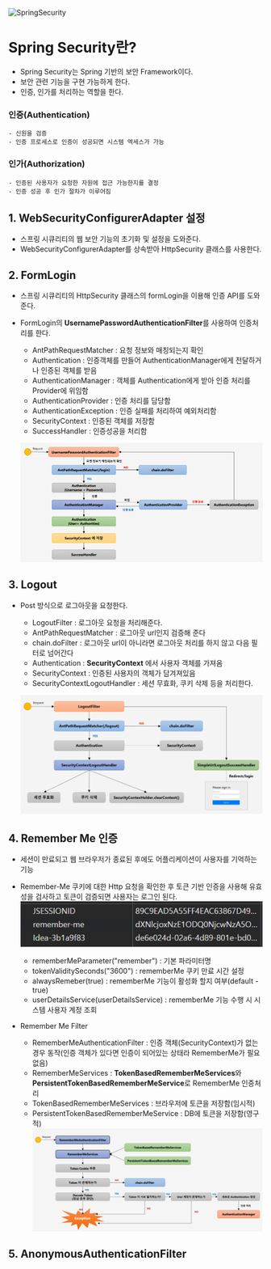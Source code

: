 ![SpringSecurity](https://github.com/DuHyeon2/TIL/assets/83499405/e7dd78ed-ae13-4c3e-84c8-3d2d220dc188)

# Spring Security란?
- Spring Security는 Spring 기반의 보안 Framework이다.
- 보안 관련 기능을 구현 가능하게 한다.
- 인증, 인가를 처리하는 역할을 한다.

### 인증(Authentication) 
    - 신원을 검증
    - 인증 프로세스로 인증이 성공되면 시스템 엑세스가 가능

### 인가(Authorization)
    - 인증된 사용자가 요청한 자원에 접근 가능한지를 결정
    - 인증 성공 후 인가 절차가 이루어짐


## 1. WebSecurityConfigurerAdapter 설정
- 스프링 시큐리티의 웹 보안 기능의 초기화 및 설정을 도와준다.
- WebSecurityConfigurerAdapter를 상속받아 HttpSecurity 클래스를 사용한다.

## 2. FormLogin
- 스프링 시큐리티의 HttpSecurity 클래스의 formLogin을 이용해 인증 API를 도와준다.
- FormLogin의 <b>UsernamePasswordAuthenticationFilter</b>를 사용하여 인증처리를 한다.
    - AntPathRequestMatcher : 요청 정보와 매칭되는지 확인 
    - Authentication : 인증객체를 만들어 AuthenticationManager에게 전달하거나 인증된 객체를 받음
    - AuthenticationManager : 객체를 Authentication에게 받아 인증 처리를 Provider에 위임함
    - AuthenticationProvider : 인증 처리를 담당함
    - AuthenticationException : 인증 실패를 처리하여 예외처리함
    - SecurityContext : 인증된 객체를 저장함
    - SuccessHandler : 인증성공을 처리함

    ![alt text](img/Login.png)
## 3. Logout
- Post 방식으로 로그아웃을 요청한다.
    - LogoutFilter : 로그아웃 요청을 처리해준다.
    - AntPathRequestMatcher : 로그아웃 url인지 검증해 준다
    - chain.doFilter : 로그아웃 url이 아니라면 로그아웃 처리를 하지 않고 다음 필터로 넘어간다
    - Authentication : <b>SecurityContext</b> 에서 사용자 객체를 가져옴
    - SecurityContext : 인증된 사용자의 객체가 담겨져있음
    - SecurityContextLogoutHandler : 세션 무효화, 쿠키 삭제 등을 처리한다.
    
    ![alt text](img/Logout.png)

## 4. Remember Me 인증
- 세션이 만료되고 웹 브라우저가 종료된 후에도 어플리케이션이 사용자를 기억하는 기능
- Remember-Me 쿠키에 대한 Http 요청을 확인한 후 토큰 기반 인증을 사용해 유효성을 검사하고 토큰이 검증되면 사용자는 로그인 된다.
![alt text](img/rememberme.png)

    - rememberMeParameter("remember") : 기본 파라미터명
    - tokenValiditySeconds("3600") : rememberMe 쿠키 만료 시간 설정
    - alwaysRemeber(true) : rememberMe 기능이 활성화 할지 여부(default - true)
    - userDetailsService(userDetailsService) : rememberMe 기능 수행 시 시스템 사용자 계정 조회

- Remember Me Filter
    - RememberMeAuthenticationFilter : 인증 객체(SecurityContext)가 없는 경우 동작(인증 객체가 있다면 인증이 되어있는 상태라 RememberMe가 필요없음)
    - RememberMeServices : <b>TokenBasedRememberMeServices</b>와 <b>PersistentTokenBasedRememberMeService</b>로 RememberMe 인증처리
    - TokenBasedRememberMeServices : 브라우저에 토큰을 저장함(임시적)
    - PersistentTokenBasedRememberMeService : DB에 토큰을 저장함(영구적)
    ![alt text](img/remembermefilter.png)

## 5. AnonymousAuthenticationFilter
